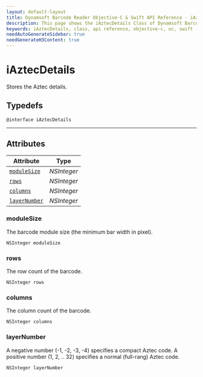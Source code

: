 ```yaml
---
layout: default-layout
title: Dynamsoft Barcode Reader Objective-C & Swift API Reference - iAztecDetails Class
description: This page shows the iAztecDetails Class of Dynamsoft Barcode Reader for iOS SDK.
keywords: iAztecDetails, class, api reference, objective-c, oc, swift
needAutoGenerateSidebar: true
needGenerateH3Content: true
---
```



# iAztecDetails

Stores the Aztec details.

## Typedefs

```objc
@interface iAztecDetails
```

---

## Attributes
  
| Attribute | Type |
|---------- | ----------- |
| [`moduleSize`](#modulesize) | *NSInteger* |
| [`rows`](#rows) | *NSInteger* |
| [`columns`](#columns) | *NSInteger* |
| [`layerNumber`](#layernumber) | *NSInteger* |

### moduleSize

The barcode module size (the minimum bar width in pixel).

```objc
NSInteger moduleSize
```  

### rows

The row count of the barcode.

```objc
NSInteger rows
```  

### columns

The column count of the barcode.

```objc
NSInteger columns
```  

### layerNumber

A negative number (-1, -2, -3, -4) specifies a compact Aztec code. A positive number (1, 2, .. 32) specifies a normal (full-rang) Aztec code.  

```objc
NSInteger layerNumber
```  
